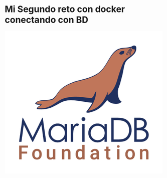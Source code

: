 # Mi Segundo reto con docker conectando con BD  

![Mi Primer Reto con Docker](https://github.com/silvamariad/clase-4-retos/blob/main/reto2/img/logo.png)